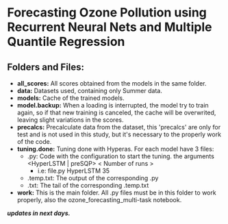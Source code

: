 # Forecasting Ozone Pollution using Recurrent Neural Nets and Multiple Quantile Regression

## Folders and Files:
* **all_scores:** All scores obtained from the models in the same folder.
* **data:** Datasets used, containing only Summer data.
* **models:** Cache of the trained models.
* **model.backup:** When a loading is interrupted, the model try to train again, so if that new training is canceled, the cache will be overwrited, leaving slight variations in the scores.
* **precalcs:** Precalculate data from the dataset, this 'precalcs' are only for test and is not used in this study, but it's necessary to the properly work of the code.
* **tuning.done:** Tuning done with Hyperas. For each model have 3 files:
  * .py: Code with the configuration to start the tuning. the arguments <HyperLSTM | preSQP> < Number of runs >
    * i.e: file.py HyperLSTM 35
  * .temp.txt: The output of the corresponding .py
  * .txt: The tail of the corresponding .temp.txt
* **work:** This is the main folder. All .py files must be in this folder to work properly, also the ozone_forecasting_multi-task notebook.


***updates in next days.***
